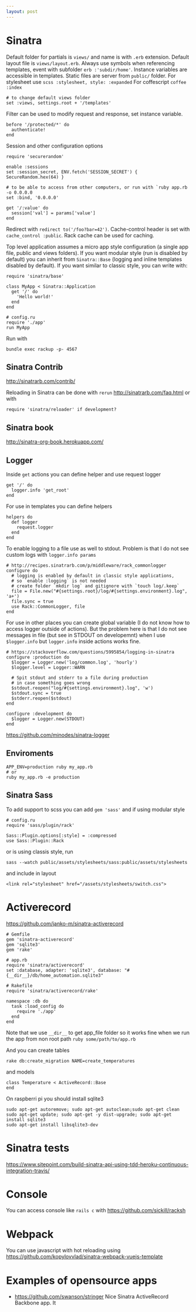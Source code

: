 ```yaml
---
layout: post
---
```


# Sinatra

Default folder for partials is `views/` and name is with `.erb` extension.
Default layout file is `views/layout.erb`. Always use symbols when referencing
templates, event with subfolder `erb :'subdir/home'`. Instance variables are
accessible in templates.
Static files are server from `public/` folder.
For stylesheet use `scss :stylesheet, style: :expanded`
For coffescript `coffee :index`

~~~
# to change default views folder
set :views, settings.root + '/templates'
~~~

Filter can be used to modify request and response, set instance variable.

~~~
before '/protected/*' do
  authenticate!
end
~~~

Session and other configuration options

~~~
require 'securerandom'

enable :sessions
set :session_secret, ENV.fetch('SESSION_SECRET') { SecureRandom.hex(64) }

# to be able to access from other computers, or run with `ruby app.rb -o 0.0.0.0
set :bind, '0.0.0.0'

get '/:value' do
  session['val'] = params['value']
end
~~~

Redirect with `redirect to('/foo?bar=42')`.
Cache-control header is set with `cache_control :public`. Rack cache can be used
for caching.

Top level application assumes a micro app style configuration (a single app
file, public and views folders).
If you want modular style (run is disabled by default) you can inherit from
`Sinatra::Base` (logging and inline templates disabled by default).
If you want similar to classic style, you can write with:

~~~
require 'sinatra/base'

class MyApp < Sinatra::Application
  get '/' do
    'Hello world!'
  end
end
~~~

~~~
# config.ru
require './app'
run MyApp
~~~

Run with

~~~
bundle exec rackup -p- 4567
~~~

## Sinatra Contrib

http://sinatrarb.com/contrib/

Reloading in Sinatra can be done with `rerun` http://sinatrarb.com/faq.html or
with

~~~
require 'sinatra/reloader' if development?
~~~

## Sinatra book

http://sinatra-org-book.herokuapp.com/

## Logger

Inside `get` actions you can define helper and use request logger

~~~
get '/' do
  logger.info 'get_root'
end
~~~

For use in templates you can define helpers

~~~
helpers do
  def logger
    request.logger
  end
end
~~~

To enable logging to a file use as well to stdout. Problem is that I do not see
custom logs with `logger.info params`

~~~
# http://recipes.sinatrarb.com/p/middleware/rack_commonlogger
configure do
  # logging is enabled by default in classic style applications,
  # so `enable :logging` is not needed
  # create folder `mkdir log` and gitignore with `touch log/.keep`
  file = File.new("#{settings.root}/log/#{settings.environment}.log", 'a+')
  file.sync = true
  use Rack::CommonLogger, file
end
~~~

For use in other places you can create global variable (I do not know how to
access logger outside of actions). But the problem here is that I do not see
messages in file (but see in STDOUT on developemnt) when I use `$logger.info`
but `logger.info` inside actions works fine.

~~~
# https://stackoverflow.com/questions/5995854/logging-in-sinatra
configure :production do
  $logger = Logger.new('log/common.log', 'hourly')
  $logger.level = Logger::WARN

  # Spit stdout and stderr to a file during production
  # in case something goes wrong
  $stdout.reopen("log/#{settings.environment}.log", 'w')
  $stdout.sync = true
  $stderr.reopen($stdout)
end

configure :development do
  $logger = Logger.new(STDOUT)
end
~~~

https://github.com/minodes/sinatra-logger

## Enviroments

~~~
APP_ENV=production ruby my_app.rb
# or
ruby my_app.rb -e production
~~~

## Sinatra Sass

To add support to scss you can add `gem 'sass'` and if using modular style

~~~
# config.ru
require 'sass/plugin/rack'

Sass::Plugin.options[:style] = :compressed
use Sass::Plugin::Rack
~~~

or is using classis style, run

~~~
sass --watch public/assets/stylesheets/sass:public/assets/stylesheets
~~~

and include in layout

~~~
<link rel="stylesheet" href="/assets/stylesheets/switch.css">
~~~

# Activerecord

https://github.com/janko-m/sinatra-activerecord

~~~
# Gemfile
gem 'sinatra-activerecord'
gem 'sqlite3'
gem 'rake'

# app.rb
require 'sinatra/activerecord'
set :database, adapter: 'sqlite3', database: "#{__dir__}/db/home_automation.sqlite3"

# Rakefile
require 'sinatra/activerecord/rake'

namespace :db do
  task :load_config do
    require './app'
  end
end
~~~

Note that we use `__dir__` to get app_file folder so it works fine when we run
the app from non root path `ruby some/path/to/app.rb`

And you can create tables

~~~
rake db:create_migration NAME=create_temperatures
~~~

and models

~~~
class Temperature < ActiveRecord::Base
end
~~~

On raspberri pi you should install sqlite3

~~~
sudo apt-get autoremove; sudo apt-get autoclean;sudo apt-get clean
sudo apt-get update; sudo apt-get -y dist-upgrade; sudo apt-get install sqlite3
sudo apt-get install libsqlite3-dev
~~~

# Sinatra tests

https://www.sitepoint.com/build-sinatra-api-using-tdd-heroku-continuous-integration-travis/

# Console

You can access console like `rails c` with https://github.com/sickill/racksh

# Webpack

You can use javascript with hot reloading using https://github.com/kopylovvlad/sinatra-webpack-vuejs-template

# Examples of opensource apps

* https://github.com/swanson/stringer Nice Sinatra ActiveRecord Backbone app. It
